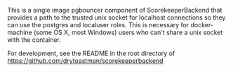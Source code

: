 
This is a single image pgbouncer component of ScorekeeperBackend that provides a path to the trusted
unix socket for localhost connections so they can use the postgres and localuser roles.  This is necessary
for docker-machine (some OS X, most Windows) users who can't share a unix socket with the container.

For development, see the README in the root directory of https://github.com/drytoastman/scorekeeperbackend

